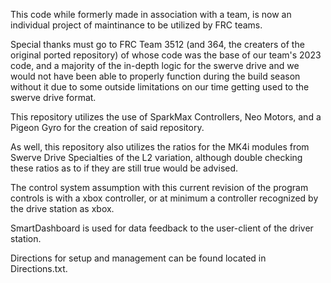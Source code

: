 This code while formerly made in association with a team, is now an individual project of maintinance to be utilized by FRC teams.

Special thanks must go to FRC Team 3512 (and 364, the creaters of the original ported repository) of whose code was the base of our team's 2023 code, and a majority of the in-depth logic for the swerve drive and we would not have been able to properly function during the build season without it due to some outside limitations on our time getting used to the swerve drive format.

This repository utilizes the use of SparkMax Controllers, Neo Motors, and a Pigeon Gyro for the creation of said repository.

As well, this repository also utilizes the ratios for the MK4i modules from Swerve Drive Specialties of the L2 variation, although double checking these ratios as to if they are still true would be advised.

The control system assumption with this current revision of the program controls is with a xbox controller, or at minimum a controller recognized by the drive station as xbox.

SmartDashboard is used for data feedback to the user-client of the driver station.


Directions for setup and management can be found located in Directions.txt.

